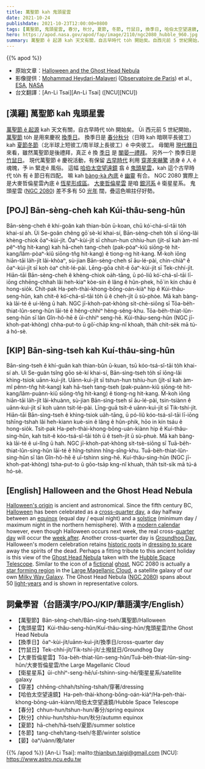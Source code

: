 ```yaml
---
title: 萬聖節 kah 鬼頭星雲
date: 2021-10-24
publishdate: 2021-10-23T12:00:00+0800
tags: [萬聖節, 鬼頭星雲, 春分, 秋分, 夏節, 冬節, 竹鼠日, 換季日, 哈伯太空望遠鏡, 大麥哲倫星雲, 恆星形成區, 衛星星系, NGC 2080]
hero: https://apod.nasa.gov/apod/fap/image/2110/ngc2080_hubble_960.jpg
summary: 萬聖節 ê 起源 kah 天文有關，自古早時代 to̍h 開始矣。自西元前 5 世紀開始，萬聖節 to̍h 是用來慶祝換季彼工。毋閣用現代曆日來看，雖然萬聖節是後禮拜，真正 ê 換季日是閣後一禮拜。
---
```


{{% apod %}}

- 原始文章：[Halloween and the Ghost Head Nebula](https://apod.nasa.gov/apod/ap211024.html)
- 影像提供：[Mohammad Heydari-Malayeri](http://aramis.obspm.fr/~heydari/) ([Observatoire de Paris](https://www.observatoiredeparis.psl.eu/)) et al., [ESA](https://www.esa.int/), [NASA](https://www.nasa.gov/)
- 台文翻譯：[An-Li Tsai][An-Li Tsai] ([NCU][NCU])

## [漢羅] 萬聖節 kah 鬼頭星雲
[萬聖節 ê 起源][Halloween's origin] kah 天文有關，自古早時代 to̍h 開始矣。
Ùi 西元前 5 世紀開始，[萬聖節][Halloween] to̍h 是用來慶祝 [換季日][cross-quarter day]。
換季日是 [春分秋分][equinox]（日時 kah 暗暝平長彼工）kah [夏節冬節][solstice]（北半球上短彼工/南半球上長彼工）ê 中央彼工。
毋閣用 [現代曆日][modern calendar] 來看，雖然萬聖節是後禮拜，真正 ê 換 [季日][quarter day] 是 [閣晏一禮拜][week after]。
另外一个 換季日是 [竹鼠日][Groundhog Day]。
現代萬聖節 ê 慶祝活動，有保留 [古早時代][historic roots] 利用 [穿差來嚇驚][dressing to scare] 過身 ê 人 ê 魂魄，予 in 緊走ê 風俗。
這幅 [哈伯太空望遠鏡][Hubble Space Telescope] 翕 ê [鬼頭星雲][Ghost Head Nebula]，kah 這个古早時代 to̍h 有 ê 節日有四配。
嘛 kah [bàng-kà 內底][fictional] ê [幽靈][ghost] 有合。
NGC 2080 實際上是大麥哲倫星雲內底 ê [恆星形成區][star forming region]。
[大麥哲倫星雲][Large Magellanic Cloud] 是咱 [銀河系][Milky Way Galaxy] ê 衛星星系。
鬼頭星雲 ([NGC 2080][NGC 2080]) 差不多有 50 [光年][light-years] 闊，疊這色嘛拄仔好勢。

## [POJ] Bān-sèng-cheh kah Kúi-thâu-seng-hûn
Bān-sèng-cheh ê khí-goân kah thian-bûn ū-koan, chū kó͘-chá-sî-tāi to̍h khai-sí ah.
Ùi Se-goân chêng gō͘ sè-kí khai-sí, Bān-sèng-cheh to̍h sī iōng-lâi khèng-chiok ōaⁿ-kùi-ji̍t.
Ōaⁿ-kùi-ji̍t sī chhun-hun chhiu-hun (ji̍t-sî kah àm-mî pêⁿ-tn̂g hit-kang) kah hā-cheh tang-cheh (pak-pòaⁿ-kiû siōng-tè hit-kang/lâm-pòaⁿ-kiû siōng-tn̂g hit-kang) ê tiong-ng hit-kang.
M̄-koh iōng hiān-tāi la̍h-ji̍t lâi-khòaⁿ, sù-jian Bān-sèng-cheh sī āu-lé-pài, chin-chiàⁿ ê ōaⁿ-kùi-ji̍t sī koh òaⁿ chit-lé-pài.
Lēng-gōa chi̍t-ê ōaⁿ-kùi-ji̍t sī Tek-chhí-ji̍t.
Hiān-tāi Bān-sèng-cheh ê khèng-chiok oa̍h-tāng, ū pó-liû kó͘-chá-sî-tāi lī-iōng chhēng-chhah lâi heh-kiaⁿ kòe-sin ê lâng ê hûn-phek, hō͘ in kín cháu ê hong-sio̍k.
Chit-pak Ha-peh-thài-khong-bōng-oán-kiàⁿ hip ê Kúi-thâu-seng-hûn, kah chit-ê kó͘-chá-sî-tāi to̍h ū ê cheh-ji̍t ū sù-phòe.
Mā kah bàng-kà lāi-té ê ui-lêng ū hah.
NGC jī-khoh-pat-khòng si̍t-chè-siōng sī Tōa-be̍h-thiat-lûn-seng-hûn lāi-té ê hêng-chhiⁿ hêng-sêng-khu.
Tōa-be̍h-thiat-lûn-seng-hûn sī lán Gîn-hô-hē ê ūi-chhiⁿ seng-hē.
Kúi-thâu-seng-hûn (NGC jī-khoh-pat-khòng) chha-put-to ū gō͘-cha̍p kng-nî khoah, tha̍h chit-se̍k mā tú-á hó-sè.

## [KIP] Bān-sìng-tseh kah Kuí-thâu-sing-hûn
Bān-sìng-tseh ê khí-guân kah thian-bûn ū-kuan, tsū kóo-tsá-sî-tāi to̍h khai-sí ah.
Uì Se-guân tsîng gōo sè-kí khai-sí, Bān-sìng-tseh to̍h sī iōng-lâi khìng-tsiok uānn-kuì-ji̍t.
Uānn-kuì-ji̍t sī tshun-hun tshiu-hun (ji̍t-sî kah àm-mî pênn-tn̂g hit-kang) kah hā-tseh tang-tseh (pak-puànn-kiû siōng-tè hit-kang/lâm-puànn-kiû siōng-tn̂g hit-kang) ê tiong-ng hit-kang.
M̄-koh iōng hiān-tāi la̍h-ji̍t lâi-khuànn, sù-jian Bān-sìng-tseh sī āu-lé-pài, tsin-tsiànn ê uānn-kuì-ji̍t sī koh uànn tsit-lé-pài.
Līng-guā tsi̍t-ê uānn-kuì-ji̍t sī Tik-tshí-ji̍t.
Hiān-tāi Bān-sìng-tseh ê khìng-tsiok ua̍h-tāng, ū pó-liû kóo-tsá-sî-tāi lī-iōng tshīng-tshah lâi heh-kiann kuè-sin ê lâng ê hûn-phik, hōo in kín tsáu ê hong-sio̍k.
Tsit-pak Ha-peh-thài-khong-bōng-uán-kiànn hip ê Kuí-thâu-sing-hûn, kah tsit-ê kóo-tsá-sî-tāi to̍h ū ê tseh-ji̍t ū sù-phuè.
Mā kah bàng-kà lāi-té ê ui-lîng ū hah.
NGC jī-khoh-pat-khòng si̍t-tsè-siōng sī Tuā-be̍h-thiat-lûn-sing-hûn lāi-té ê hîng-tshinn hîng-sîng-khu.
Tuā-be̍h-thiat-lûn-sing-hûn sī lán Gîn-hô-hē ê uī-tshinn sing-hē.
Kuí-thâu-sing-hûn (NGC jī-khoh-pat-khòng) tsha-put-to ū gōo-tsa̍p kng-nî khuah, tha̍h tsit-si̍k mā tú-á hó-sè.

## [English] Halloween and the Ghost Head Nebula
[Halloween's origin][Halloween's origin] is ancient and astronomical.
Since the fifth century BC, [Halloween][Halloween] has been celebrated as a [cross-quarter day][cross-quarter day], a day halfway between an [equinox][equinox] (equal day / equal night) and a [solstice][solstice] (minimum day / maximum night in the northern hemisphere).
With a [modern calendar][modern calendar] however, even though Halloween occurs next week, the real cross-[quarter day][quarter day] will occur the [week after][week after].
Another cross-quarter day is [Groundhog Day][Groundhog Day][.][.] Halloween's modern celebration retains [historic roots][historic roots] in [dressing to scare][dressing to scare] away the spirits of the dead.
Perhaps a fitting tribute to this ancient holiday is this view of the [Ghost Head Nebula][Ghost Head Nebula] taken with the [Hubble Space Telescope][Hubble Space Telescope].
Similar to the icon of a [fictional][fictional] [ghost][ghost], NGC 2080 is actually a [star forming region][star forming region] in the [Large Magellanic Cloud][Large Magellanic Cloud], a satellite galaxy of our own [Milky Way Galaxy][Milky Way Galaxy].
The Ghost Head Nebula ([NGC 2080][NGC 2080]) spans about 50 [light-years][light-years] and is shown in representative colors.


## 詞彙學習（台語漢字/POJ/KIP/華語漢字/English）
- 【萬聖節】Bān-sèng-cheh/Bān-sìng-tseh/萬聖節/Halloween
- 【鬼頭星雲】Kúi-thâu-seng-hûn/Kuí-thâu-sing-hûn/鬼頭星雲/the Ghost Head Nebula
- 【換季日】ōaⁿ-kùi-ji̍t/uānn-kuì-ji̍t/換季日/cross-quarter day
- 【竹鼠日】Tek-chhí-ji̍t/Tik-tshí-ji̍t/土撥鼠日/Groundhog Day
- 【大麥哲倫星雲】Tōa-be̍h-thiat-lûn-seng-hûn/Tuā-be̍h-thiat-lûn-sing-hûn/大麥哲倫星雲/the Large Magellanic Cloud
- 【衛星星系】ūi-chhiⁿ-seng-hē/uī-tshinn-sing-hē/衛星星系/satellite galaxy
- 【穿差】chhēng-chhah/tshīng-tshah/穿著/dressing
- 【哈伯太空望遠鏡】Ha-peh-thài-khong-bōng-oán-kiàⁿ/Ha-peh-thài-khong-bōng-uán-kiànn/哈伯太空望遠鏡/Hubble Space Telescope
- 【春分】chhun-hun/tshun-hun/春分/spring equinox
- 【秋分】chhiu-hun/tshiu-hun/秋分/autumn equinox
- 【夏節】hā-cheh/hā-tseh/夏節/summer solstice
- 【冬節】tang-cheh/tang-tseh/冬節/winter solstice
- 【晏】òaⁿ/uànn/晚/later

{{% /apod %}}
[An-Li Tsai]: mailto:thianbun.taigi@gmail.com
[NCU]: https://www.astro.ncu.edu.tw

[Halloween's origin]:https://www.history.com/topics/halloween/history-of-halloween
[Halloween]:https://en.wikipedia.org/wiki/Halloween
[cross-quarter day]:https://earthsky.org/astronomy-essentials/halloween-derived-from-ancient-celtic-cross-quarter-day/
[equinox]:https://apod.nasa.gov/apod/ap140922.html
[solstice]:https://apod.nasa.gov/apod/ap151222.html
[modern calendar]:http://webexhibits.org/calendars/year-countries.html
[quarter day]:https://en.wikipedia.org/wiki/Quarter_days
[week after]:http://www.archaeoastronomy.com/2021.html
[Groundhog Day]:https://en.wikipedia.org/wiki/Groundhog_Day
[.]:http://www.youtube.com/watch?v=eZbtAFq7dP8
[historic roots]:http://www.neopagan.net/Halloween-Origins.html
[dressing to scare]:https://www.boredpanda.com/blog/wp-content/uploads/2016/10/halloween-cat-costumes-19-57f75fe01d15b__605.jpg
[Ghost Head Nebula]:https://photojournal.jpl.nasa.gov/catalog/PIA04226
[Hubble Space Telescope]:https://apod.nasa.gov/apod/ap010806.html
[fictional]:https://en.wikipedia.org/wiki/Casper_the_Friendly_Ghost
[ghost]:https://en.wikipedia.org/wiki/Ghost
[star forming region]:https://science.nasa.gov/astrophysics/focus-areas/how-do-stars-form-and-evolve
[Large Magellanic Cloud]:https://apod.nasa.gov/apod/ap100514.html
[Milky Way Galaxy]:https://apod.nasa.gov/apod/fap/milky_way.html
[NGC 2080]:https://en.wikipedia.org/wiki/NGC_2080
[light-years]:https://chandra.harvard.edu/photo/cosmic_distance.html

